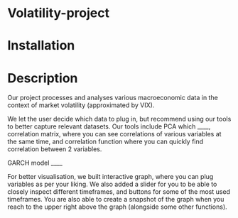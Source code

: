 # Volatility-project

# Installation

# Description
Our project processes and analyses various macroeconomic data in the context of market volatility (approximated by VIX).

We let the user decide which data to plug in, but recommend using our tools to better capture relevant datasets. Our tools include PCA which ____, correlation matrix, where you can see correlations of various variables at the same time, and correlation function where you can quickly find correlation between 2 variables.

GARCH model ____

For better visualisation, we built interactive graph, where you can plug variables as per your liking. We also added a slider for you to be able to closely inspect different timeframes, and buttons for some of the most used timeframes. You are also able to create a snapshot of the graph when you reach to the upper right above the graph (alongside some other functions).
